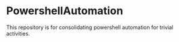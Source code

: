 # PowershellAutomation
This repository is for consolidating powershell automation for trivial activities.
